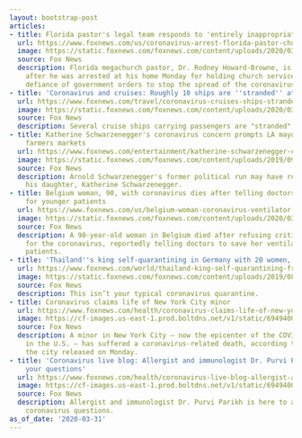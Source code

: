 ```yaml
---
layout: bootstrap-post
articles:
- title: Florida pastor's legal team responds to 'entirely inappropriate' arrest
  url: https://www.foxnews.com/us/coronavirus-arrest-florida-pastor-church-update-tampa
  image: https://static.foxnews.com/foxnews.com/content/uploads/2020/03/Rodney-Howard-Browne-mug-AP-The-River-Church.jpg
  source: Fox News
  description: Florida megachurch pastor, Dr. Rodney Howard-Browne, is defending himself
    after he was arrested at his home Monday for holding church services Sunday in
    defiance of government orders to stop the spread of the coronavirus.
- title: 'Coronavirus and cruises: Roughly 10 ships are ''stranded'' at sea amid pandemic'
  url: https://www.foxnews.com/travel/coronavirus-cruises-ships-stranded-sea-pandemic
  image: https://static.foxnews.com/foxnews.com/content/uploads/2020/03/RotterdamJuan-Huergo-via-AP.jpg
  source: Fox News
  description: Several cruise ships carrying passengers are "stranded" at sea.
- title: Katherine Schwarzenegger's coronavirus concern prompts LA mayor to suspend
    farmers markets
  url: https://www.foxnews.com/entertainment/katherine-schwarzenegger-coronavirus-prompts-la-mayor-suspend-farmers-markets
  image: https://static.foxnews.com/foxnews.com/content/uploads/2019/09/katherine-schwarzenegger-getty.jpg
  source: Fox News
  description: Arnold Schwarzenegger's former political run may have rubbed off on
    his daughter, Katherine Schwarzenegger.
- title: Belgium woman, 90, with coronavirus dies after telling doctors to save ventilator
    for younger patients
  url: https://www.foxnews.com/us/belgium-woman-coronavirus-ventilator
  image: https://static.foxnews.com/foxnews.com/content/uploads/2020/03/ventilator.jpg
  source: Fox News
  description: A 90-year-old woman in Belgium died after refusing critical treatment
    for the coronavirus, reportedly telling doctors to save her ventilator for younger
    patients.
- title: 'Thailand''s king self-quarantining in Germany with 20 women, servants: reports'
  url: https://www.foxnews.com/world/thailand-king-self-quarantining-from-coronavirus-with-women
  image: https://static.foxnews.com/foxnews.com/content/uploads/2019/08/766e9aa5-rama3.jpg
  source: Fox News
  description: This isn’t your typical coronavirus quarantine.
- title: Coronavirus claims life of New York City minor
  url: https://www.foxnews.com/health/coronavirus-claims-life-of-new-york-city-minor
  image: https://cf-images.us-east-1.prod.boltdns.net/v1/static/694940094001/e4a1c691-5a0e-49d7-84d2-0e61c4385046/eadf6eb4-8595-4711-bda6-9a1e9c247290/1280x720/match/image.jpg
  source: Fox News
  description: A minor in New York City — now the epicenter of the COVID-19 outbreak
    in the U.S. — has suffered a coronavirus-related death, according to data from
    the city released on Monday.
- title: 'Coronavirus live blog: Allergist and immunologist Dr. Purvi Parikh answers
    your questions'
  url: https://www.foxnews.com/health/coronavirus-live-blog-allergist-and-immunologist-dr-purvi-parikh
  image: https://cf-images.us-east-1.prod.boltdns.net/v1/static/694940094001/71326504-2290-4439-9fbd-ef6f64073933/5e48d8e8-ae83-4c61-97a5-5270bf5f1825/1280x720/match/image.jpg
  source: Fox News
  description: Allergist and immunologist Dr. Purvi Parikh is here to answer your
    coronavirus questions.
as_of_date: '2020-03-31'
---
```


